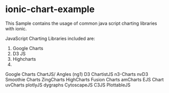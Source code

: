 ionic-chart-example
===================

This Sample contains the usage of common java script charting libraries with ionic.


JavaScript Charting Libraries included are:

1. Google Charts
2. D3 JS
3. Highcharts
4. 




Google Charts 
ChartJS/ Angles (ng1)
D3
ChartistJS
n3-Charts
nvD3
Smoothie Charts
ZingCharts
HighCharts
Fusion Charts
amCharts
EJS Chart
uvCharts
plotlyJS
dygraphs
CytoscapeJS
C3JS
PlottableJS
